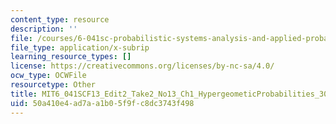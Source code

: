 ```yaml
---
content_type: resource
description: ''
file: /courses/6-041sc-probabilistic-systems-analysis-and-applied-probability-fall-2013/50a410e4ad7aa1b05f9fc8dc3743f498_MIT6_041SCF13_Edit2_Take2_No13_Ch1_HypergeometicProbabilities_300k.srt
file_type: application/x-subrip
learning_resource_types: []
license: https://creativecommons.org/licenses/by-nc-sa/4.0/
ocw_type: OCWFile
resourcetype: Other
title: MIT6_041SCF13_Edit2_Take2_No13_Ch1_HypergeometicProbabilities_300k.srt
uid: 50a410e4-ad7a-a1b0-5f9f-c8dc3743f498
---
```

